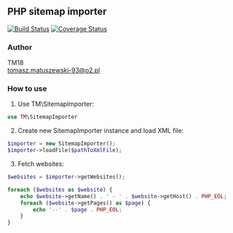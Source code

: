 ## PHP sitemap importer 
[![Build Status](https://travis-ci.org/TM18/php-sitemap-importer.svg?branch=master)](https://travis-ci.org/TM18/php-sitemap-importer)
[![Coverage Status](https://coveralls.io/repos/github/TM18/php-sitemap-importer/badge.svg?branch=master)](https://coveralls.io/github/TM18/php-sitemap-importer?branch=master)

### Author
TM18  
tomasz.matuszewski-93@o2.pl

### How to use
1. Use TM\SitemapImporter:
```php
use TM\SitemapImporter
```
2. Create new SitemapImporter instance and load XML file:
```php
$importer = new SitemapImporter();
$importer->loadFile($pathToXmlFile);
```
3. Fetch websites:
```php
$websites = $importer->getWebsites();

foreach ($websites as $website) {
    echo $website->getName() . ' - ' . $website->getHost() . PHP_EOL;
    foreach ($website->getPages() as $page) {
        echo '--' . $page . PHP_EOL;
    }
}
```
